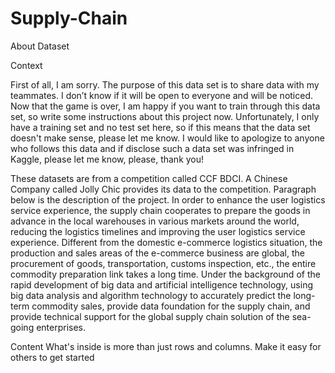 # Supply-Chain

About Dataset

Context

 First of all, I am sorry. The purpose of this data set is to share data with my teammates. I don’t know if it will be open to everyone and will be noticed. Now that the game is over, I am happy if you want to train through this data set, so write some instructions about this project now. Unfortunately, I only have a training set and no test set here, so if this means that the data set doesn't make sense, please let me know. I would like to apologize to anyone who follows this data and if disclose such a data set was infringed in Kaggle, please let me know, please, thank you!

These datasets are from a competition called CCF BDCI. A Chinese Company called Jolly Chic provides its data to the competition. Paragraph below is the description of the project. In order to enhance the user logistics service experience, the supply chain cooperates to prepare the goods in advance in the local warehouses in various markets around the world, reducing the logistics timelines and improving the user logistics service experience. Different from the domestic e-commerce logistics situation, the production and sales areas of the e-commerce business are global, the procurement of goods, transportation, customs inspection, etc., the entire commodity preparation link takes a long time. Under the background of the rapid development of big data and artificial intelligence technology, using big data analysis and algorithm technology to accurately predict the long-term commodity sales, provide data foundation for the supply chain, and provide technical support for the global supply chain solution of the sea-going enterprises.

Content
What's inside is more than just rows and columns. Make it easy for others to get started
